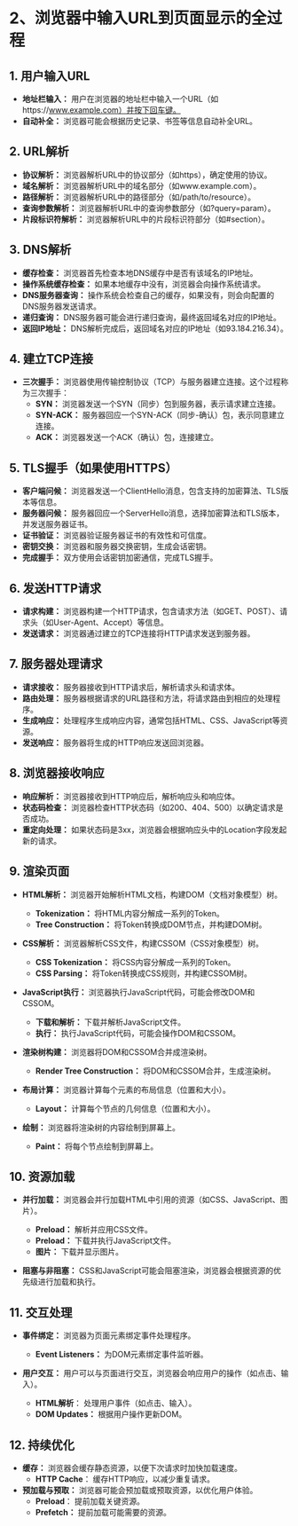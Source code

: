 # 2、浏览器中输入URL到页面显示的全过程

## 1. 用户输入URL

- **地址栏输入：** 用户在浏览器的地址栏中输入一个URL（如https://www.example.com）并按下回车键。
- **自动补全：** 浏览器可能会根据历史记录、书签等信息自动补全URL。

## 2. URL解析

- **协议解析：** 浏览器解析URL中的协议部分（如https），确定使用的协议。
- **域名解析：** 浏览器解析URL中的域名部分（如www.example.com）。
- **路径解析：** 浏览器解析URL中的路径部分（如/path/to/resource）。
- **查询参数解析：** 浏览器解析URL中的查询参数部分（如?query=param）。
- **片段标识符解析：** 浏览器解析URL中的片段标识符部分（如#section）。

## 3. DNS解析

- **缓存检查：** 浏览器首先检查本地DNS缓存中是否有该域名的IP地址。
- **操作系统缓存检查：** 如果本地缓存中没有，浏览器会向操作系统请求。
- **DNS服务器查询：** 操作系统会检查自己的缓存，如果没有，则会向配置的DNS服务器发送请求。
- **递归查询：** DNS服务器可能会进行递归查询，最终返回域名对应的IP地址。
- **返回IP地址：** DNS解析完成后，返回域名对应的IP地址（如93.184.216.34）。

## 4. 建立TCP连接

- **三次握手：** 浏览器使用传输控制协议（TCP）与服务器建立连接。这个过程称为三次握手：
  - **SYN：** 浏览器发送一个SYN（同步）包到服务器，表示请求建立连接。
  - **SYN-ACK：** 服务器回应一个SYN-ACK（同步-确认）包，表示同意建立连接。
  - **ACK：** 浏览器发送一个ACK（确认）包，连接建立。

## 5. TLS握手（如果使用HTTPS）

- **客户端问候：** 浏览器发送一个ClientHello消息，包含支持的加密算法、TLS版本等信息。
- **服务器问候：** 服务器回应一个ServerHello消息，选择加密算法和TLS版本，并发送服务器证书。
- **证书验证：** 浏览器验证服务器证书的有效性和可信度。
- **密钥交换：** 浏览器和服务器交换密钥，生成会话密钥。
- **完成握手：** 双方使用会话密钥加密通信，完成TLS握手。

## 6. 发送HTTP请求

- **请求构建：** 浏览器构建一个HTTP请求，包含请求方法（如GET、POST）、请求头（如User-Agent、Accept）等信息。
- **发送请求：** 浏览器通过建立的TCP连接将HTTP请求发送到服务器。

## 7. 服务器处理请求

- **请求接收：** 服务器接收到HTTP请求后，解析请求头和请求体。
- **路由处理：** 服务器根据请求的URL路径和方法，将请求路由到相应的处理程序。
- **生成响应：** 处理程序生成响应内容，通常包括HTML、CSS、JavaScript等资源。
- **发送响应：** 服务器将生成的HTTP响应发送回浏览器。

## 8. 浏览器接收响应

- **响应解析：** 浏览器接收到HTTP响应后，解析响应头和响应体。
- **状态码检查：** 浏览器检查HTTP状态码（如200、404、500）以确定请求是否成功。
- **重定向处理：** 如果状态码是3xx，浏览器会根据响应头中的Location字段发起新的请求。

## 9. 渲染页面

- **HTML解析：** 浏览器开始解析HTML文档，构建DOM（文档对象模型）树。
  
  - **Tokenization：** 将HTML内容分解成一系列的Token。
  - **Tree Construction：** 将Token转换成DOM节点，并构建DOM树。

- **CSS解析：** 浏览器解析CSS文件，构建CSSOM（CSS对象模型）树。
  
  - **CSS Tokenization：** 将CSS内容分解成一系列的Token。
  - **CSS Parsing：** 将Token转换成CSS规则，并构建CSSOM树。

- **JavaScript执行：** 浏览器执行JavaScript代码，可能会修改DOM和CSSOM。
  
  - **下载和解析：** 下载并解析JavaScript文件。
  - **执行：** 执行JavaScript代码，可能会操作DOM和CSSOM。

- **渲染树构建：** 浏览器将DOM和CSSOM合并成渲染树。
  
  - **Render Tree Construction：** 将DOM和CSSOM合并，生成渲染树。

- **布局计算：** 浏览器计算每个元素的布局信息（位置和大小）。
  
  - **Layout：** 计算每个节点的几何信息（位置和大小）。

- **绘制：** 浏览器将渲染树的内容绘制到屏幕上。
  
  - **Paint：** 将每个节点绘制到屏幕上。

## 10. 资源加载

- **并行加载：** 浏览器会并行加载HTML中引用的资源（如CSS、JavaScript、图片）。
  
  - **Preload：** 解析并应用CSS文件。
  - **Preload：** 下载并执行JavaScript文件。
  - **图片：** 下载并显示图片。

- **阻塞与非阻塞：** CSS和JavaScript可能会阻塞渲染，浏览器会根据资源的优先级进行加载和执行。

## 11. 交互处理

- **事件绑定：** 浏览器为页面元素绑定事件处理程序。
  
  - **Event Listeners：** 为DOM元素绑定事件监听器。

- **用户交互：** 用户可以与页面进行交互，浏览器会响应用户的操作（如点击、输入）。
  
  - **HTML解析**： 处理用户事件（如点击、输入）。
  - **DOM Updates：** 根据用户操作更新DOM。

## 12. 持续优化

- **缓存：** 浏览器会缓存静态资源，以便下次请求时加快加载速度。
  - **HTTP Cache**： 缓存HTTP响应，以减少重复请求。
- **预加载与预取：** 浏览器可能会预加载或预取资源，以优化用户体验。
  - **Preload**： 提前加载关键资源。
  - **Prefetch：** 提前加载可能需要的资源。